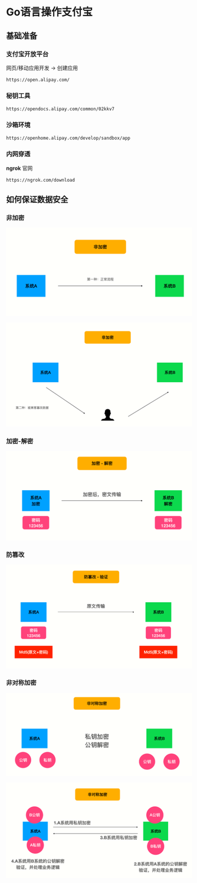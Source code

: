 # Go语言操作支付宝



## 基础准备

### 支付宝开放平台

网页/移动应用开发 -> 创建应用

```
https://open.alipay.com/
```

### 秘钥工具

```
https://opendocs.alipay.com/common/02kkv7
```

### 沙箱环境

```
https://openhome.alipay.com/develop/sandbox/app
```

### 内网穿透

**ngrok** 官网

```
https://ngrok.com/download
```



## 如何保证数据安全

### 非加密

![image-20250728004354084](Go语言操作支付宝.assets/image-20250728004354084.png)

![image-20250728004418687](Go语言操作支付宝.assets/image-20250728004418687.png)

### 加密-解密

![image-20250728004446108](Go语言操作支付宝.assets/image-20250728004446108.png)

### 防篡改

![image-20250728004507205](Go语言操作支付宝.assets/image-20250728004507205.png)

### 非对称加密

![image-20250728004537221](Go语言操作支付宝.assets/image-20250728004537221.png)

![image-20250728004555774](Go语言操作支付宝.assets/image-20250728004555774.png)



